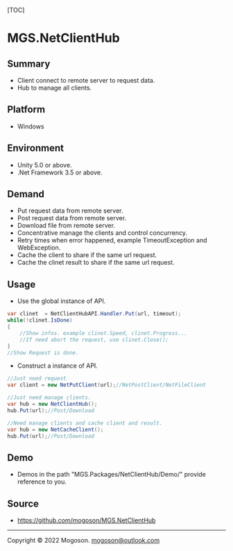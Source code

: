 [TOC]

# MGS.NetClientHub

## Summary
- Client connect to remote server to request data.
- Hub to manage all clients.

## Platform

- Windows

## Environment

- Unity 5.0 or above.
- .Net Framework 3.5 or above.

## Demand

- Put request data from remote server.
- Post request data from remote server.
- Download file from remote server.
- Concentrative manage the clients and control concurrency.
- Retry times when error happened, example TimeoutException and WebException.
- Cache the client to share if the same url request.
- Cache the clinet result to share if the same url request.

## Usage

- Use the global instance of API.

```C#
var clinet  = NetClientHubAPI.Handler.Put(url, timeout);
while(!clinet.IsDone)
{
    //Show infos. example clinet.Speed, clinet.Progress...
    //If need abort the request, use clinet.Close();
}
//Show Request is done.
```

- Construct a instance of  API.

```C#
//Just need request
var client = new NetPutClient(url);//NetPostClient/NetFileClient

//Just need manage clients.
var hub = new NetClientHub();
hub.Put(url);//Post/Download

//Need manage clients and cache client and result.
var hub = new NetCacheClient();
hub.Put(url);//Post/Download
```

## Demo

- Demos in the path "MGS.Packages/NetClientHub/Demo/" provide reference to you.

## Source

- https://github.com/mogoson/MGS.NetClientHub


------

Copyright © 2022 Mogoson.	mogoson@outlook.com